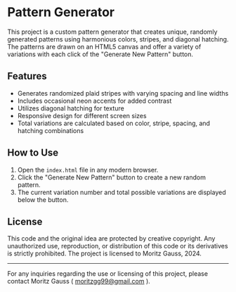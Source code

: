 # Pattern Generator

This project is a custom pattern generator that creates unique, randomly generated patterns using harmonious colors, stripes, and diagonal hatching. The patterns are drawn on an HTML5 canvas and offer a variety of variations with each click of the "Generate New Pattern" button.

## Features

- Generates randomized plaid stripes with varying spacing and line widths
- Includes occasional neon accents for added contrast
- Utilizes diagonal hatching for texture
- Responsive design for different screen sizes
- Total variations are calculated based on color, stripe, spacing, and hatching combinations

## How to Use

1. Open the `index.html` file in any modern browser.
2. Click the "Generate New Pattern" button to create a new random pattern.
3. The current variation number and total possible variations are displayed below the button.

## License

This code and the original idea are protected by creative copyright. Any unauthorized use, reproduction, or distribution of this code or its derivatives is strictly prohibited. The project is licensed to Moritz Gauss, 2024.

---

For any inquiries regarding the use or licensing of this project, please contact Moritz Gauss ( moritzgg99@gmail.com ).
